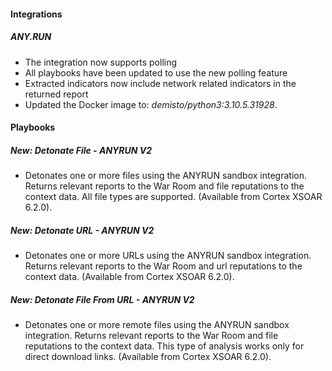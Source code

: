 
#### Integrations
##### ANY.RUN
- The integration now supports polling
- All playbooks have been updated to use the new polling feature
- Extracted indicators now include network related indicators in the returned report
- Updated the Docker image to: *demisto/python3:3.10.5.31928*.

#### Playbooks
##### New: Detonate File - ANYRUN V2
- Detonates one or more files using the ANYRUN sandbox integration.
Returns relevant reports to the War Room and file reputations to the context data.
All file types are supported. (Available from Cortex XSOAR 6.2.0).
##### New: Detonate URL - ANYRUN V2
- Detonates one or more URLs using the ANYRUN sandbox integration.
Returns relevant reports to the War Room and url reputations to the context data. (Available from Cortex XSOAR 6.2.0).
##### New: Detonate File From URL - ANYRUN V2
- Detonates one or more remote files using the ANYRUN sandbox integration.
Returns relevant reports to the War Room and file reputations to the context data.
This type of analysis works only for direct download links. (Available from Cortex XSOAR 6.2.0).
